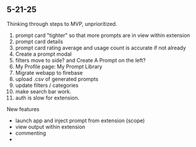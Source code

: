## 5-21-25 ##
Thinking through steps to MVP, unprioritized.
1. prompt card "tighter" so that more prompts are in view within extension
2. prompt card details
3. prompt card rating average and usage count is accurate if not already
4. Create a prompt modal
5. filters move to side? and Create A Prompt on the left?
6. My Profile page: My Prompt Library
7. Migrate webapp to firebase
8. upload .csv of generated prompts
9. update filters / categories
10. make search bar work.
11. auth is slow for extension. 

New features
- launch app and inject prompt from extension (scope)
- view output within extension
- commenting
- 